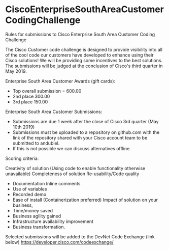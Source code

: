 # CiscoEnterpriseSouthAreaCustomerCodingChallenge
Rules for submissions to Cisco Enterprise South Area Customer Coding Challenge


The Cisco Customer code challenge is designed to provide visibility into all of the cool code our customers have developed to enhance using their Cisco solutions! We will be providing some incentives to the best solutions. The submissions will be judged at the conclusion of Cisco's third quarter in May 2019.

Enterprise South Area Customer Awards (gift cards): 
* Top overall submission = 600.00
* 2nd place 300.00
* 3rd place 150.00

Enterprise South Area Customer Submissions:

* Submissions are due 1 week after the close of Cisco 3rd quarter (May 10th 2019)
* Submissions must be uploaded to a repository on github.com with the link of the repository shared with your Cisco account team to be submitted to andubiel. 
* If this is not possible we can discuss alternatives offline.

Scoring criteria:

Creativity of solution (Using code to enable functionality otherwise unavailable)
Completeness of solution Re-usability/Code quality
* Documentation Inline comments
* Use of variables
* Recorded demo
* Ease of install (Containerization preferred)
Impact of solution on your business,
* Time/money saved
* Business agility gained
* Infrastructure availability improvement
* Business transformation.

Selected submissions will be added to the DevNet Code Exchange (link below)
https://developer.cisco.com/codeexchange/


